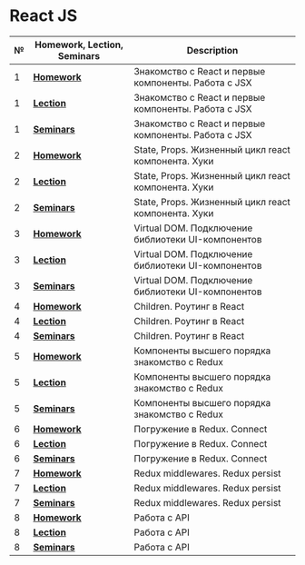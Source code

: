 # React JS
| № | **Homework, Lection, Seminars**                                                                | **Description**                                        |
|---|-------------------------------------------------------------------------|--------------------------------------------------------|
| 1 | **[Homework](https://github.com/dngrvn/Learning/tree/main/React%20JS/homework_1)** | Знакомство с React и первые компоненты. Работа с JSX |
| 1 | **[Lection](https://github.com/dngrvn/Learning/tree/main/React%20JS/lection_1)** | Знакомство с React и первые компоненты. Работа с JSX |
| 1 | **[Seminars]()** | Знакомство с React и первые компоненты. Работа с JSX |
| 2 | **[Homework](https://github.com/dngrvn/Learning/tree/main/React%20JS/homework_2)** | State, Props. Жизненный цикл react компонента. Хуки |
| 2 | **[Lection](https://github.com/dngrvn/Learning/tree/main/React%20JS/lection_2)** | State, Props. Жизненный цикл react компонента. Хуки  |
| 2 | **[Seminars]()** | State, Props. Жизненный цикл react компонента. Хуки  |
| 3 | **[Homework](https://github.com/dngrvn/Learning/tree/main/React%20JS/homework_3)** | Virtual DOM. Подключение библиотеки UI-компонентов |
| 3 | **[Lection](https://github.com/dngrvn/Learning/tree/main/React%20JS/lection_3)** | Virtual DOM. Подключение библиотеки UI-компонентов |
| 3 | **[Seminars]()** | Virtual DOM. Подключение библиотеки UI-компонентов |
| 4 | **[Homework](https://github.com/dngrvn/Learning/tree/main/React%20JS/homework_4)** | Children. Роутинг в React |
| 4 | **[Lection](https://github.com/dngrvn/Learning/tree/main/React%20JS/lection_4)** | Children. Роутинг в React |
| 4 | **[Seminars]()** | Children. Роутинг в React |
| 5 | **[Homework](https://github.com/dngrvn/Learning/tree/main/React%20JS/homework_5)** | Компоненты высшего порядка знакомство с Redux |
| 5 | **[Lection](https://github.com/dngrvn/Learning/tree/main/React%20JS/lection_5)** | Компоненты высшего порядка знакомство с Redux |
| 5 | **[Seminars]()** | Компоненты высшего порядка знакомство с Redux |
| 6 | **[Homework](https://github.com/dngrvn/Learning/tree/main/React%20JS/homework_6)** | Погружение в Redux. Connect |
| 6 | **[Lection](https://github.com/dngrvn/Learning/tree/main/React%20JS/lection_6)** | Погружение в Redux. Connect |
| 6 | **[Seminars]()** | Погружение в Redux. Connect |
| 7 | **[Homework](https://github.com/dngrvn/Learning/tree/main/React%20JS/homework_7)** | Redux middlewares. Redux persist |
| 7 | **[Lection](https://github.com/dngrvn/Learning/tree/main/React%20JS/lection_7)** | Redux middlewares. Redux persist |
| 7 | **[Seminars]()** | Redux middlewares. Redux persist |
| 8 | **[Homework](https://github.com/dngrvn/Learning/tree/main/React%20JS/homework_8_itog)** | Работа с API |
| 8 | **[Lection](https://github.com/dngrvn/Learning/tree/main/React%20JS/lection_8)** | Работа с API |
| 8 | **[Seminars]()** | Работа с API |
